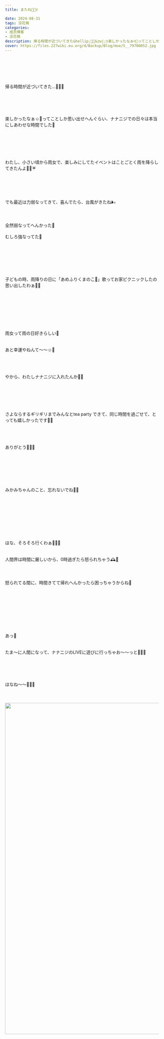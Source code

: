 ```yaml
---
title: またね🧚🏻‍♀️

date: 2024-08-31
tags: 涼花萌
categories: 
- 成员博客
- 涼花萌
description: 帰る時間が近づいてきた&hellip;🧚🏻&zwj;♀️楽しかったなぁ☺️💓ってことしか思い出せへんぐらい、ナナニジでの日々は本当にしあわせな時間でした💓わたし、小さい頃から雨女で、楽しみにしてたイベントはことごと...
cover: https://files.227wiki.eu.org/d/Backup/Blog/moe/S__79700052.jpg 
---
```

<div class="blog_detail__main">
<br/><br/><br/><br/><br/>帰る時間が近づいてきた…🧚🏻‍♀️<br/><br/><br/><br/><br/><br/>楽しかったなぁ☺️💓ってことしか思い出せへんぐらい、ナナニジでの日々は本当にしあわせな時間でした💓<br/><br/><br/><br/><br/><br/><br/>わたし、小さい頃から雨女で、楽しみにしてたイベントはことごとく雨を降らしてきたんよ🍬🤭☔️<br/><br/><br/><br/><br/><br/>でも最近は力弱なってきて、喜んでたら、台風がきたね🌬️<br/><br/><br/><br/>全然弱なってへんかった🤭<br/><br/>むしろ強なってた🤭<br/><br/><br/><br/><br/><br/><br/><br/>子どもの時、雨降りの日に「あめふりくまのこ🐻」歌ってお家ピクニックしたの思い出したわぁ🧺💓<br/><br/><br/><br/><br/><br/><br/><br/><br/>雨女って雨の日好きらしい🫧<br/><br/><br/>あと幸運やねんて〜〜☺️💓<br/><br/><br/><br/><br/>やから、わたしナナニジに入れたんか🤭💓<br/><br/><br/><br/><br/><br/><br/>さよならするギリギリまでみんなとtea party できて、同じ時間を過ごせて、とっても嬉しかったです🥰💓<br/><br/><br/><br/><br/>ありがとう🥰💓💓<br/><br/><br/><br/><br/><br/><br/><br/>みかみちゃんのこと、忘れないでね🤭💓<br/><br/><br/><br/><br/><br/><br/><br/><br/><br/>ほな、そろそろ行くわぁ🧚🏻‍♀️<br/><br/><br/>人間界は時間に厳しいから、0時過ぎたら怒られちゃう🕰️🐇<br/><br/><br/><br/>怒られてる間に、時間きてて帰れへんかったら困っちゃうからね🤭<br/><br/><br/><br/><br/><br/><br/><br/><br/><br/>あっ💓<br/><br/><br/>たま〜に人間になって、ナナニジのLIVEに遊びに行っちゃお〜〜っと🧚🏻‍♀️<br/><br/><br/><br/><br/><br/>ほなね〜〜🧚🏻‍♀️<br/><br/><br/><br/><img alt="" height="1081" src="https://files.227wiki.eu.org/d/Backup/Blog/moe/S__79700052.jpg" width="1513">
<!--twitter-->

<!--//twitter-->
</img></div>
